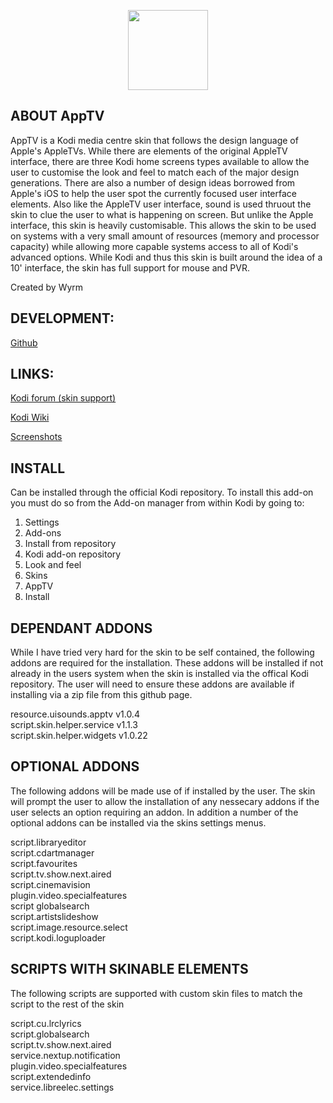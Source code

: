 <p align="center">
<img src="http://mirrors.kodi.tv/addons/krypton/skin.apptv/resources/icon.png" width="128" align="middle">
</p>

## ABOUT AppTV
AppTV is a Kodi media centre skin that follows the design language of Apple's AppleTVs.  While there are elements of the original AppleTV interface, there are three Kodi home screens types available to allow the user to customise the look and feel to match each of the major design generations.
There are also a number of design ideas borrowed from Apple's iOS to help the user spot the currently focused user interface elements.  Also like the AppleTV user interface, sound is used thruout the skin to clue the user to what is happening on screen.  But unlike the Apple interface, this skin is heavily customisable. This allows the skin to be used on systems with a very small amount of resources (memory and processor capacity) while allowing more capable systems access to all of Kodi's advanced options.
While Kodi and thus this skin is built around the idea of a 10' interface, the skin has full support for mouse and PVR.
  
Created by Wyrm


## DEVELOPMENT:
[Github](https://github.com/wyrm65/skin.apptv)

## LINKS:
[Kodi forum (skin support)](http://forum.Kodi.org/forumdisplay.php?fid=76)

[Kodi Wiki](https://kodi.wiki/view/Add-on:AppTV)

[Screenshots](https://kodi.wiki/view/Add-on:AppTV#Screenshots)

## INSTALL   
Can be installed through the official Kodi repository.
To install this add-on you must do so from the Add-on manager from within Kodi by going to:   

1. Settings   
2. Add-ons   
3. Install from repository   
4. Kodi add-on repository   
5. Look and feel   
6. Skins   
7. AppTV   
8. Install   

## DEPENDANT ADDONS   
While I have tried very hard for the skin to be self contained, the following addons are required for the installation.  These addons will be installed if not already in the users system when the skin is installed via the offical Kodi repository.  The user will need to ensure these addons are available if installing via a zip file from this github page.

resource.uisounds.apptv v1.0.4  
script.skin.helper.service v1.1.3  
script.skin.helper.widgets v1.0.22  

## OPTIONAL ADDONS
The following addons will be made use of if installed by the user.  The skin will prompt the user to allow the installation of any nessecary addons if the user selects an option requiring an addon.  In addition a number of the optional addons can be installed via the skins settings menus.

script.libraryeditor  
script.cdartmanager  
script.favourites  
script.tv.show.next.aired  
script.cinemavision  
plugin.video.specialfeatures  
script globalsearch  
script.artistslideshow  
script.image.resource.select  
script.kodi.loguploader  

## SCRIPTS WITH SKINABLE ELEMENTS
The following scripts are supported with custom skin files to match the script to the rest of the skin

script.cu.lrclyrics  
script.globalsearch  
script.tv.show.next.aired  
service.nextup.notification  
plugin.video.specialfeatures  
script.extendedinfo  
service.libreelec.settings  
